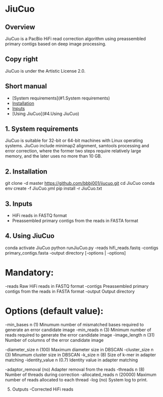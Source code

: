 # JiuCuo

## Overview
JiuCuo is a PacBio HiFi read correction algorithm using preassembled primary contigs based on deep image processing.

## Copy right
JiuCuo is under the Artistic License 2.0.

## Short manual

- [System requirements](#1.System requirements)
- [Installation](#2.Installation)
- [Inputs](#3.Inputs)
- [Using JiuCuo](#4.Using JiuCuo)

## 1. System requirements
JiuCuo is suitable for 32-bit or 64-bit machines with Linux operating systems. JiuCuo include minimap2 alignment, samtools processing and error correction, where the former two steps require relatively large memory, and the later uses no more than 10 GB.

## 2. Installation
git clone -d master https://github.com/bbbj001/jiucuo.git
cd JiuCuo
conda env create -f JiuCuo.yml
pip install -r JiuCuo.txt


## 3. Inputs
- HiFi reads in FASTQ format
- Preassembled primary contigs from the reads in FASTA format

## 4. Using JiuCuo
conda activate JiuCuo
python runJiuCuo.py -reads hifi_reads.fastq -contigs primary_contigs.fasta -output directory [-options | -options]

# Mandatory:
-reads
Raw HiFi reads in FASTQ format
-contigs
Preassembled primary contigs from the reads in FASTA format
-output
Output directory

# Options (default value):
-min_bases n (1)
Minumum number of mismatched bases required to generate an error candidate image
-min_reads n (3)
Minimum number of reads required to generate the error candidate image
-image_length n (31)
Number of columns of the error candidate image

-diameter_size n (100)
Maximum diameter size in DBSCAN
-cluster_size n (3)
Minumum cluster size in DBSCAN
-k_size n (8)
Size of k-mer in adapter matching
-identity_value n (0.7)
Identity value in adapter matching

-adaptor_removal (no)
Adapter removal from the reads
-threads n (8)
Number of threads during correction
-allocated_reads n (20000)
Maximum number of reads allocated to each thread
-log (no)
System log to print.

5. Outputs
-Corrected HiFi reads

